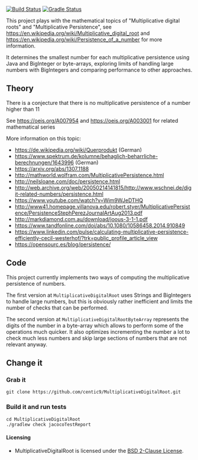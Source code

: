 [![Build Status](https://travis-ci.org/centic9/MultiplicativeDigitalRoot.svg)](https://travis-ci.org/centic9/MultiplicativeDigitalRoot) 
[![Gradle Status](https://gradleupdate.appspot.com/centic9/MultiplicativeDigitalRoot/status.svg?branch=master)](https://gradleupdate.appspot.com/centic9/MultiplicativeDigitalRoot/status)

This project plays with the mathematical topics of "Multiplicative digital roots" and 
"Multiplicative Persistence", see https://en.wikipedia.org/wiki/Multiplicative_digital_root and 
https://en.wikipedia.org/wiki/Persistence_of_a_number for more information.

It determines the smallest number for each multiplicative persistence using Java and BigInteger or byte-arrays, 
exploring limits of handling large numbers with BigIntegers and comparing performance to other approaches.

## Theory

There is a conjecture that there is no multiplicative persistence of a number higher than 11

See https://oeis.org/A007954 and https://oeis.org/A003001 for related mathematical series

More information on this topic:
* https://de.wikipedia.org/wiki/Querprodukt (German)
* https://www.spektrum.de/kolumne/behaglich-beharrliche-berechnungen/1643996 (German)
* https://arxiv.org/abs/1307.1188
* http://mathworld.wolfram.com/MultiplicativePersistence.html
* http://neilsloane.com/doc/persistence.html
* http://web.archive.org/web/20050214141815/http://www.wschnei.de/digit-related-numbers/persistence.html
* https://www.youtube.com/watch?v=Wim9WJeDTHQ
* http://www41.homepage.villanova.edu/robert.styer/MultiplicativePersistence/PersistenceStephPerezJournalArtAug2013.pdf
* http://markdiamond.com.au/download/joous-3-1-1.pdf
* https://www.tandfonline.com/doi/abs/10.1080/10586458.2014.910849
* https://www.linkedin.com/pulse/calculating-multiplicative-persistence-efficiently-cecil-westerhof/?trk=public_profile_article_view
* https://opensourc.es/blog/persistence/

## Code

This project currently implements two ways of computing the multiplicative persistence of 
numbers.

The first version at `MultiplicativeDigitalRoot` uses Strings and BigIntegers to handle large numbers, but this is
obviously rather inefficient and limits the number of checks that can be performed.

The second version at `MultiplicativeDigitalRootByteArray` represents the digits of the number in a byte-array which
allows to perform some of the operations much quicker. It also optimizes incrementing the number a lot to check
much less numbers and skip large sections of numbers that are not relevant anyway.

## Change it

### Grab it

    git clone https://github.com/centic9/MultiplicativeDigitalRoot.git

### Build it and run tests

    cd MultiplicativeDigitalRoot
    ./gradlew check jacocoTestReport

#### Licensing
* MultiplicativeDigitalRoot is licensed under the [BSD 2-Clause License].

[BSD 2-Clause License]: https://www.opensource.org/licenses/bsd-license.php
